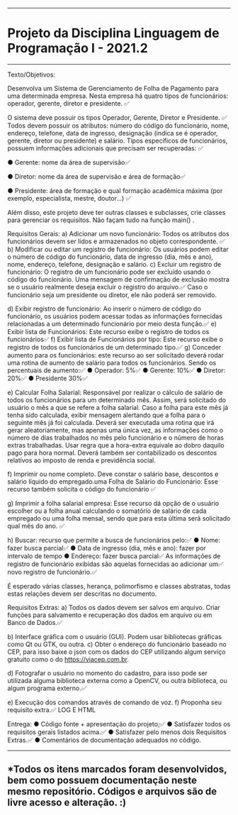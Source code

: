 
--------------------------------------------------------------------------------------------------------------------------------------
# Projeto da Disciplina Linguagem de Programação I - 2021.2
--------------------------------------------------------------------------------------------------------------------------------------
Texto/Objetivos:

Desenvolva um Sistema de Gerenciamento de Folha de Pagamento para uma determinada
empresa. Nesta empresa há quatro tipos de funcionários: operador, gerente, diretor e
presidente. ✅

O sistema deve possuir os tipos Operador, Gerente, Diretor e Presidente. ✅
Todos devem possuir os atributos: número do código do funcionário, nome, endereço, telefone, data de ingresso, designação (indica se é operador, gerente, diretor ou presidente) e salário. Tipos específicos de funcionários, possuem informações adicionais que precisam ser recuperadas: ✅

● Gerente: nome da área de supervisão✅

● Diretor: nome da área de supervisão e área de formação✅

● Presidente: área de formação e qual formação acadêmica máxima (por exemplo,
especialista, mestre, doutor...) ✅

Além disso, este projeto deve ter outras classes e subclasses, crie classes para gerenciar os
requisitos. Não façam tudo na função main() .

Requisitos Gerais:
a) Adicionar um novo funcionário: Todos os atributos dos funcionários devem ser lidos e
armazenados no objeto correspondente. ✅
b) Modificar ou editar um registro de funcionário: Os usuários podem editar o número de
código do funcionário, data de ingresso (dia, mês e ano), nome, endereço, telefone, designação
e salário.
c) Excluir um registro de funcionário: O registro de um funcionário pode ser excluído usando o
código do funcionário. Uma mensagem de confirmação de exclusão mostra se o usuário
realmente deseja excluir o registro do arquivo.✅
 Caso o funcionário seja um presidente ou diretor, ele não poderá ser removido.

d) Exibir registro de funcionário: Ao inserir o número de código do funcionário, os usuários
podem acessar todas as informações fornecidas relacionadas a um determinado funcionário
por meio desta função.✅
e) Exibir lista de Funcionários: Este recurso exibe o registro de todos os funcionários✅
f) Exibir lista de Funcionários por tipo: Este recurso exibe o registro de todos os funcionários de
um determinado tipo.✅
g) Conceder aumento para os funcionários: este recurso ao ser solicitado deverá rodar uma
rotina de aumento de salário para todos os funcionários. Sendo os percentuais de aumento:✅
● Operador: 5%✅
● Gerente: 10%✅
● Diretor: 20%✅
● Presidente 30%✅

e) Calcular Folha Salarial: Responsável por realizar o cálculo de salário de todos os funcionários
para um determinado mês. Assim, será solicitado do usuário o mês a que se refere a folha
salarial. Caso a folha para este mês já tenha sido calculada, exibir mensagem alertando que a
folha para o seguinte mês já foi calculada. Deverá ser executada uma rotina que irá gerar
aleatoriamente, mas apenas uma única vez, as informações como o número de dias
trabalhados no mês pelo funcionário e o número de horas extras trabalhadas. Usar regra que a
hora-extra equivale ao dobro daquilo pago para hora normal. Deverá também ser contabilizado
os descontos relativos ao imposto de renda e previdência social.

f) Imprimir ou nome completo. Deve constar o salário base, descontos e salário líquido do
empregado.uma Folha de Salário do Funcionário: Esse recurso também solicita o código do
funcionário ✅

g) Imprimir a folha salarial empresa: Esse recurso dá opção de o usuário escolher ou a folha
anual calculando o somatório de salário de cada empregado ou uma folha mensal, sendo que
para esta última será solicitado qual mês do ano. ✅

h) Buscar: recurso que permite a busca de funcionários pelo:✅
● Nome: fazer busca parcial✅
● Data de ingresso (dia, mês e ano): fazer por intervalo de tempo
● Endereço: fazer busca parcial✅
As informações de registro de funcionário exibidas são aquelas fornecidas ao adicionar um✅
novo registro de funcionário.✅

É esperado várias classes, herança, polimorfismo e classes abstratas, todas estas relações
devem ser descritas no documento.

Requisitos Extras:
a) Todos os dados devem ser salvos em arquivo. Criar funções para salvamento e recuperação
dos dados em arquivo ou em Banco de Dados.✅

b) Interface gráfica com o usuário (GUI). Podem usar bibliotecas gráficas como Qt ou GTK, ou
outra.
c) Obter o endereço do funcionário baseado no CEP, para isso baixe o json com os dados do
CEP utilizando algum serviço gratuito como o do https://viacep.com.br.

d) Fotografar o usuário no momento do cadastro, para isso pode ser utilizada alguma biblioteca
externa como a OpenCV, ou outra biblioteca, ou algum programa externo.✅

e) Execução dos comandos através de comando de voz.
f) Proponha seu requisito extra.✅ LOG E HTML

Entrega:
● Código fonte + apresentação do projeto;✅
● Satisfazer todos os requisitos gerais listados acima.✅
● Satisfazer pelo menos dois Requisitos Extras.✅
● Comentários de documentação adequados no código. 

--------------------------------------------------------------------------------------------------------------------------------------
*Todos os itens marcados foram desenvolvidos, bem como possuem documentação neste mesmo repositório. 
Códigos e arquivos são de livre acesso e alteração. :)
--------------------------------------------------------------------------------------------------------------------------------------
